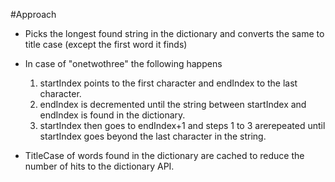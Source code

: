 #Approach

* Picks the longest found string in the dictionary and converts the same to title case (except the first word it finds)
* In case of "onetwothree" the following happens
    1. startIndex points to the first character and endIndex to the last character.
    2. endIndex is decremented until the string between startIndex and endIndex is found in the dictionary.
    3. startIndex then goes to endIndex+1 and steps 1 to 3 arerepeated until startIndex goes beyond the last character in the string.

* TitleCase of words found in the dictionary are cached to reduce the number of hits to the dictionary API.
